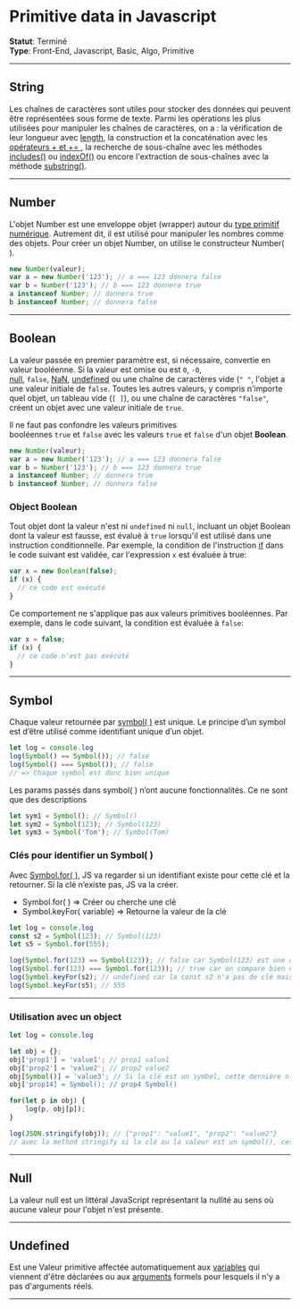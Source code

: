 # **Primitive data in Javascript**

**Statut**: Terminé  
**Type**: Front-End, Javascript, Basic, Algo, Primitive

___

## **String**

Les chaînes de caractères sont utiles pour stocker des données qui peuvent être représentées sous forme de texte. Parmi les opérations les plus utilisées pour manipuler les chaînes de caractères, on a : la vérification de leur longueur avec [length](https://developer.mozilla.org/fr/docs/Web/JavaScript/Reference/Global_Objects/String/length), la construction et la concaténation avec les [opérateurs + et += ](https://developer.mozilla.org/fr/docs/Web/JavaScript/Guide/Expressions_and_Operators#string_operators), la recherche de sous-chaîne avec les méthodes [includes()](https://developer.mozilla.org/fr/docs/Web/JavaScript/Reference/Global_Objects/String/includes) ou [indexOf()](https://developer.mozilla.org/fr/docs/Web/JavaScript/Reference/Global_Objects/String/indexOf) ou encore l'extraction de sous-chaînes avec la méthode [substring()](https://developer.mozilla.org/fr/docs/Web/JavaScript/Reference/Global_Objects/String/substring).

___

## **Number**

L'objet Number est une enveloppe objet (wrapper) autour du [type primitif numérique](https://developer.mozilla.org/fr/docs/Web/JavaScript/Data_structures#le_type_nombre). Autrement dit, il est utilisé pour manipuler les nombres comme des objets. Pour créer un objet Number, on utilise le constructeur Number( ).  

```javascript
new Number(valeur);
var a = new Number('123'); // a === 123 donnera false
var b = Number('123'); // b === 123 donnera true
a instanceof Number; // donnera true
b instanceof Number; // donnera false
```

___

## **Boolean**

La valeur passée en premier paramètre est, si nécessaire, convertie en valeur booléenne. Si la valeur est omise ou est `0`, `-0`, [null](https://developer.mozilla.org/fr/docs/Web/JavaScript/Reference/Operators/null), `false`, [NaN](https://developer.mozilla.org/fr/docs/Web/JavaScript/Reference/Global_Objects/NaN), [undefined](https://developer.mozilla.org/fr/docs/Web/JavaScript/Reference/Global_Objects/undefined) ou une chaîne de caractères vide (`" "`, l'objet a une valeur initiale de `false`. Toutes les autres valeurs, y compris n'importe quel objet, un tableau vide (`[ ]`), ou une chaîne de caractères `"false"`, créent un objet avec une valeur initiale de `true`.

Il ne faut pas confondre les valeurs primitives booléennes `true` et `false` avec les valeurs `true` et `false` d'un objet **Boolean**.

```javascript
new Number(valeur);
var a = new Number('123'); // a === 123 donnera false
var b = Number('123'); // b === 123 donnera true
a instanceof Number; // donnera true
b instanceof Number; // donnera false
```

### Object Boolean

Tout objet dont la valeur n'est ni `undefined` ni `null`, incluant un objet Boolean dont la valeur est fausse, est évalué à `true` lorsqu'il est utilisé dans une instruction conditionnelle. Par exemple, la condition de l'instruction [if](https://developer.mozilla.org/fr/docs/Web/JavaScript/Reference/Statements/if...else) dans le code suivant est validée, car l'expression `x` est évaluée à true:

```javascript
var x = new Boolean(false);
if (x) {
  // ce code est exécuté
}
```

Ce comportement ne s'applique pas aux valeurs primitives booléennes. Par exemple, dans le code suivant, la condition est évaluée à `false`:


```javascript
var x = false;
if (x) {
  // ce code n'est pas exécuté
}
```

___

## **Symbol**

Chaque valeur retournée par [symbol( )](https://developer.mozilla.org/fr/docs/Web/JavaScript/Reference/Global_Objects/Symbol) est unique. Le principe d’un symbol est d’être utilisé comme identifiant unique d’un objet.

```javascript
let log = console.log
log(Symbol() == Symbol()); // false
log(Symbol() === Symbol()); // false
// => Chaque symbol est donc bien unique
```

Les params passés dans symbol( ) n’ont aucune fonctionnalités. Ce ne sont que des descriptions

```javascript
let sym1 = Symbol(); // Symbol()
let sym2 = Symbol(123); // Symbol(123)
let sym3 = Symbol('Tom'); // Symbol(Tom)
```

### Clés pour identifier un Symbol( )

Avec [Symbol.for( )](https://developer.mozilla.org/fr/docs/Web/JavaScript/Reference/Global_Objects/Symbol/for), JS va regarder si un identifiant existe pour cette clé et la retourner. Si la clé n’existe pas, JS va la créer.

- Symbol.for( ) ⇒ Créer ou cherche une clé
- Symbol.keyFor( variable) ⇒ Retourne la valeur de la clé

```javascript
let log = console.log
const s2 = Symbol(123); // Symbol(123)
let s5 = Symbol.for(555);

log(Symbol.for(123) == Symbol(123)); // false car Symbol(123) est une description, pas une clé
log(Symbol.for(123) === Symbol.for(123)); // true car on compare bien deux même clés => Symbol.for()
log(Symbol.keyFor(s2); // undefined car la const s2 n'a pas de clé mais une description
log(Symbol.keyFor(s5); // 555
```

___

### Utilisation avec un object

```javascript
let log = console.log

let obj = {};
obj['prop1'] = 'value1'; // prop1 value1
obj['prop2'] = 'value2'; // prop2 value2
obj[Symbol()] = 'value3'; // Si la clé est un symbol, cette dernière n’est pas incluse dans l’objet.
obj['prop14] = Symbol(); // prop4 Symbol()

for(let p in obj) {
	log(p, obj[p]);
}

log(JSON.stringify(obj)); // {"prop1": "value1", "prop2": "value2"}
// avec la method stringify si la clé ou la valeur est un symbol(), ces dernières ne sont pas incluse dans l'objet
```

___

## **Null**

La valeur null est un littéral JavaScript représentant la nullité au sens où aucune valeur pour l'objet n'est présente.
___

## **Undefined**

Est une Valeur primitive affectée automatiquement aux [variables](https://developer.mozilla.org/fr/docs/Glossary/Variable) qui viennent d'être déclarées ou aux [arguments](https://developer.mozilla.org/fr/docs/Glossary/Argument) formels pour lesquels il n'y a pas d'arguments réels.
___
